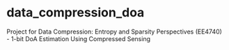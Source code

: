 # data_compression_doa
Project for Data Compression: Entropy and Sparsity Perspectives (EE4740) - 1-bit DoA Estimation Using Compressed Sensing
